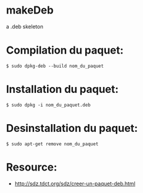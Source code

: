 # makeDeb
a .deb skeleton

# Compilation du paquet:
```$ sudo dpkg-deb --build nom_du_paquet```

# Installation du paquet:
```$ sudo dpkg -i nom_du_paquet.deb```

# Desinstallation du paquet:
```$ sudo apt-get remove nom_du_paquet```



# Resource: 
- http://sdz.tdct.org/sdz/creer-un-paquet-deb.html
